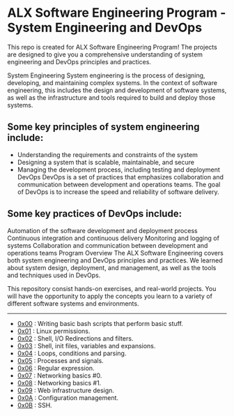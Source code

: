 # ALX Software Engineering Program - System Engineering and DevOps
This repo is created for ALX Software Engineering Program! The projects are designed to give you a comprehensive understanding of system engineering and DevOps principles and practices.

System Engineering
System engineering is the process of designing, developing, and maintaining complex systems. In the context of software engineering, this includes the design and development of software systems, as well as the infrastructure and tools required to build and deploy those systems.

## Some key principles of system engineering include:

- Understanding the requirements and constraints of the system
- Designing a system that is scalable, maintainable, and secure
- Managing the development process, including testing and deployment
DevOps
DevOps is a set of practices that emphasizes collaboration and communication between development and operations teams. The goal of DevOps is to increase the speed and reliability of software delivery.

## Some key practices of DevOps include:

Automation of the software development and deployment process
Continuous integration and continuous delivery
Monitoring and logging of systems
Collaboration and communication between development and operations teams
Program Overview
The ALX Software Engineering covers both system engineering and DevOps principles and practices. We learned about system design, deployment, and management, as well as the tools and techniques used in DevOps.

This repository consist hands-on exercises, and real-world projects. You will have the opportunity to apply the concepts you learn to a variety of different software systems and environments.



---
- [0x00](./0x00-shell_basics) : Writing basic bash scripts that perform basic stuff.
- [0x01](./0x01-shell_permissions) : Linux permissions.
- [0x02](./0x02-shell_redirections) : Shell, I/O Redirections and filters.
- [0x03](./0x03-shell_variables_expansions) : Shell, init files, variables and expansions.
- [0x04](./0x04-loops_conditions_and_parsing) : Loops, conditions and parsing.
- [0x05](./0x05-processes_and_signals) : Processes and signals.
- [0x06](./0x06-regular_expressions) : Regular expression.
- [0x07](./0x07-networking_basics) : Networking basics #0.
- [0x08](./0x08-networking_basics_2) : Networking basics #1.
- [0x09](./0x09-web_infrastructure_design) : Web infrastructure design.
- [0x0A](./0x0A-configuration_management) : Configuration management.
- [0x0B](./0x0B-ssh) : SSH.
<!-- - [0x0C](./0x0C-web_server) : Web server.
- [0x0D](./0x0D-web_stack_debugging_0) : Web stack debugging #0.
- [0x0E](./0x0E-web_stack_debugging_1) : Web stack debugging #1.
- [0x0F](./0x0F-load_balancer) : Load balancer. -->
<!-- - [0x10](./0x10-https_ssl) : HTTPS SSL.
- [0x11](./0x11-what_happens_when_your_type_google_com_in_your_browser_and_press_enter) : What happens when you type holbertonschool.com in your browser and press Enter.
- [0x12](./0x12-web_stack_debugging_2) : Web stack debugging #2.
- [0x13](./0x13-firewall) : Firewall.
- [0x14](./0x14-mysql) : MySQL.
- [0x15](./0x15-api) : API.
- [Attack is the best defense.](./attack_is_the_best_defense) -->

